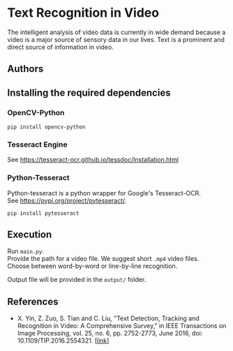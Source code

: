 # Text Recognition in Video


The intelligent analysis of video data is currently in wide demand because a video is a major source of sensory data in our lives. Text is a prominent and direct source of information in video. 

## Authors

## Installing the required dependencies

### OpenCV-Python

```
pip install opencv-python
```
### Tesseract Engine

See https://tesseract-ocr.github.io/tessdoc/Installation.html

### Python-Tesseract

Python-tesseract is a python wrapper for Google's Tesseract-OCR.  
See https://pypi.org/project/pytesseract/.

```
pip install pytesseract
```

## Execution

Run `main.py`.  
Provide the path for a video file. We suggest short `.mp4` video files.  
Choose between word-by-word or line-by-line recognition.

Output file will be provided in the `output/` folder.

## References

- X. Yin, Z. Zuo, S. Tian and C. Liu, "Text Detection, Tracking and Recognition in Video: A Comprehensive Survey," in IEEE Transactions on Image Processing, vol. 25, no. 6, pp. 2752-2773, June 2016, doi: 10.1109/TIP.2016.2554321. [[link](https://ieeexplore.ieee.org/document/7452620)]